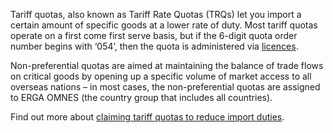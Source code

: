 Tariff quotas, also known as Tariff Rate Quotas (TRQs) let you import a certain amount of specific goods at a lower rate of duty. Most tariff quotas operate on a first come first serve basis, but if the 6-digit quota order number begins with ‘054’, then the quota is administered via [licences](https://www.gov.uk/guidance/licences-for-the-importexport-of-agricultural-products#types-of-import-licence-available).

Non-preferential quotas are aimed at maintaining the balance of trade flows on critical goods by opening up a specific volume of market access to all overseas nations – in most cases, the non-preferential quotas are assigned to ERGA OMNES (the country group that includes all countries).

Find out more about [claiming tariff quotas to reduce import duties](https://www.gov.uk/guidance/claiming-tariff-quotas-to-reduce-import-duties).

